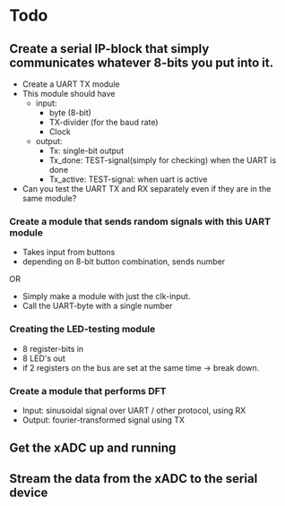 # Todo
## Create a serial IP-block that simply communicates whatever 8-bits you put into it.
- Create a UART TX module
- This module should have
    - input: 
        - byte (8-bit)
        - TX-divider (for the baud rate)
        - Clock
    - output:
        - Tx: single-bit output
        - Tx_done: TEST-signal(simply for checking) when the UART is done
        - Tx_active: TEST-signal: when uart is active
- Can you test the UART TX and RX separately even if they are in the same module?

### Create a module that sends random signals with this UART module
- Takes input from buttons
- depending on 8-bit button combination, sends number

OR
- Simply make a module with just the clk-input.
- Call the UART-byte with a single number

### Creating the LED-testing module
- 8 register-bits in
- 8 LED's out
- if 2 registers on the bus are set at the same time -> break down.

### Create a module that performs DFT 
- Input: sinusoidal signal over UART / other protocol, using RX
- Output: fourier-transformed signal using TX

## Get the xADC up and running
## Stream the data from the xADC to the serial device